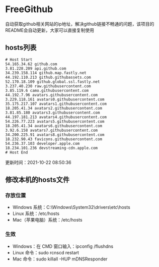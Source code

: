 # FreeGithub
自动获取github相关网站的ip地址，解决github链接不畅通的问题，该项目的README会自动更新，大家可以直接复制使用

## hosts列表
```base
# Host Start
54.165.34.62 github.com
3.81.228.209 api.github.com
34.239.158.114 github.map.fastly.net
44.192.110.213 github.githubassets.com
52.170.18.109 github.global.ssl.fastly.net
3.237.40.230 raw.githubusercontent.com
3.85.119.6 camo.githubusercontent.com
44.192.7.96 avatars.githubusercontent.com
3.229.118.161 avatars0.githubusercontent.com
35.175.217.107 avatars1.githubusercontent.com
18.205.41.34 avatars2.githubusercontent.com
3.81.85.180 avatars3.githubusercontent.com
44.197.181.213 avatars4.githubusercontent.com
54.226.77.223 avatars5.githubusercontent.com
18.205.41.34 avatars6.githubusercontent.com
3.92.6.158 avatars7.githubusercontent.com
34.200.225.91 avatars8.githubusercontent.com
18.232.90.43 favicons.githubusercontent.com
54.236.37.103 developer.apple.com
18.234.101.236 devstreaming-cdn.apple.com
# Host End
```

更新时间：2021-10-22 08:50:36

## 修改本机的hosts文件
### 存放位置
* Windows 系统：C:\Windows\System32\drivers\etc\hosts
* Linux 系统：/etc/hosts
* Mac（苹果电脑）系统：/etc/hosts

### 生效
* Windows：在 CMD 窗口输入：ipconfig /flushdns
* Linux 命令：sudo rcnscd restart
* Mac 命令：sudo killall -HUP mDNSResponder